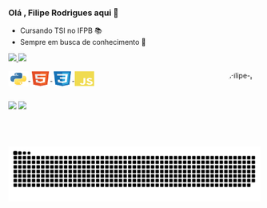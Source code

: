 ### Olá , Filipe Rodrigues aqui 👋
- Cursando TSI no IFPB 📚
- Sempre em busca de conhecimento 🎯

<div>
  <a href="https://github.com/Filipe-Rds"> 
  <img width="180em"  src="https://github-readme-stats.vercel.app/api?username=Filipe-Rds&show_icons=true&theme=chartreuse-dark&include_all_commits=true&count_private=true"/>
  <img width="180em"  src="https://github-readme-stats.vercel.app/api/top-langs/?username=Filipe-Rds&layout=compact&langs_count=7&theme=chartreuse-dark"/>
</div>

<div style="display: inline_block"><br>
  <img align="center" alt="Filipe-Python" height="30" width="40" src="https://raw.githubusercontent.com/devicons/devicon/master/icons/python/python-original.svg"> 
  <img align="center" alt="Filipe-HTML" height="30" width="40" src="https://raw.githubusercontent.com/devicons/devicon/master/icons/html5/html5-original.svg">
  <img align="center" alt="Filipe-CSS" height="30" width="40" src="https://raw.githubusercontent.com/devicons/devicon/master/icons/css3/css3-original.svg">
  <img align="center" alt="Filipe-Js" height="30" width="40" src="https://raw.githubusercontent.com/devicons/devicon/master/icons/javascript/javascript-plain.svg">
  <img align="right" alt="Filipe-pic" height="150" style="border-radius:70%;" src="https://i.scdn.co/image/ab67706f00000003863b311d4b787ed621f7e696">
</div>

##

<div>
  <a href="https://www.linkedin.com/in/filipe-rds/" target="_blank"><img src="https://img.shields.io/badge/-LinkedIn-%230077B5?style=for-the-badge&logo=linkedin&logoColor=white" target="_blank"></a> 
  <a href = "mailto:rodrigues.filipe@academico.ifpb.edu.br"><img src="https://img.shields.io/badge/-Gmail-%23333?style=for-the-badge&logo=gmail&logoColor=white" target="_blank"></a>
</div>

  ![Snake animation](https://github.com/Filipe-Rds/Filipe-Rds/blob/output/github-contribution-grid-snake.svg)
 



